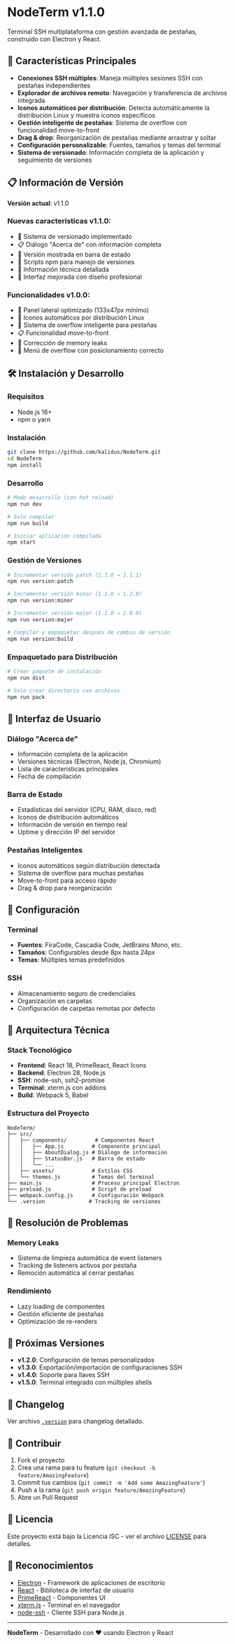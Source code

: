 # NodeTerm v1.1.0

Terminal SSH multiplataforma con gestión avanzada de pestañas, construido con Electron y React.

## 🚀 Características Principales

- **Conexiones SSH múltiples**: Maneja múltiples sesiones SSH con pestañas independientes
- **Explorador de archivos remoto**: Navegación y transferencia de archivos integrada
- **Iconos automáticos por distribución**: Detecta automáticamente la distribución Linux y muestra iconos específicos
- **Gestión inteligente de pestañas**: Sistema de overflow con funcionalidad move-to-front
- **Drag & drop**: Reorganización de pestañas mediante arrastrar y soltar
- **Configuración personalizable**: Fuentes, tamaños y temas del terminal
- **Sistema de versionado**: Información completa de la aplicación y seguimiento de versiones

## 📋 Información de Versión

**Versión actual**: v1.1.0

### Nuevas características v1.1.0:
- 🎉 Sistema de versionado implementado
- 📋 Diálogo "Acerca de" con información completa
- 📍 Versión mostrada en barra de estado
- 🔧 Scripts npm para manejo de versiones
- 📝 Información técnica detallada
- 🎨 Interfaz mejorada con diseño profesional

### Funcionalidades v1.0.0:
- 📏 Panel lateral optimizado (133x47px mínimo)
- 🐧 Iconos automáticos por distribución Linux
- 🔄 Sistema de overflow inteligente para pestañas
- 📋 Funcionalidad move-to-front
- 🐛 Corrección de memory leaks
- 🎯 Menú de overflow con posicionamiento correcto

## 🛠️ Instalación y Desarrollo

### Requisitos
- Node.js 16+
- npm o yarn

### Instalación
```bash
git clone https://github.com/kalidus/NodeTerm.git
cd NodeTerm
npm install
```

### Desarrollo
```bash
# Modo desarrollo (con hot reload)
npm run dev

# Solo compilar
npm run build

# Iniciar aplicación compilada
npm start
```

### Gestión de Versiones
```bash
# Incrementar versión patch (1.1.0 → 1.1.1)
npm run version:patch

# Incrementar versión minor (1.1.0 → 1.2.0)
npm run version:minor

# Incrementar versión major (1.1.0 → 2.0.0)
npm run version:major

# Compilar y empaquetar después de cambio de versión
npm run version:build
```

### Empaquetado para Distribución
```bash
# Crear paquete de instalación
npm run dist

# Solo crear directorio con archivos
npm run pack
```

## 🎨 Interfaz de Usuario

### Diálogo "Acerca de"
- Información completa de la aplicación
- Versiones técnicas (Electron, Node.js, Chromium)
- Lista de características principales
- Fecha de compilación

### Barra de Estado
- Estadísticas del servidor (CPU, RAM, disco, red)
- Iconos de distribución automáticos
- Información de versión en tiempo real
- Uptime y dirección IP del servidor

### Pestañas Inteligentes
- Iconos automáticos según distribución detectada
- Sistema de overflow para muchas pestañas
- Move-to-front para acceso rápido
- Drag & drop para reorganización

## 🔧 Configuración

### Terminal
- **Fuentes**: FiraCode, Cascadia Code, JetBrains Mono, etc.
- **Tamaños**: Configurables desde 8px hasta 24px
- **Temas**: Múltiples temas predefinidos

### SSH
- Almacenamiento seguro de credenciales
- Organización en carpetas
- Configuración de carpetas remotas por defecto

## 📖 Arquitectura Técnica

### Stack Tecnológico
- **Frontend**: React 18, PrimeReact, React Icons
- **Backend**: Electron 28, Node.js
- **SSH**: node-ssh, ssh2-promise
- **Terminal**: xterm.js con addons
- **Build**: Webpack 5, Babel

### Estructura del Proyecto
```
NodeTerm/
├── src/
│   ├── components/         # Componentes React
│   │   ├── App.js         # Componente principal
│   │   ├── AboutDialog.js # Diálogo de información
│   │   ├── StatusBar.js   # Barra de estado
│   │   └── ...
│   ├── assets/            # Estilos CSS
│   └── themes.js          # Temas del terminal
├── main.js                # Proceso principal Electron
├── preload.js             # Script de preload
├── webpack.config.js      # Configuración Webpack
└── .version              # Tracking de versiones
```

## 🐛 Resolución de Problemas

### Memory Leaks
- Sistema de limpieza automática de event listeners
- Tracking de listeners activos por pestaña
- Remoción automática al cerrar pestañas

### Rendimiento
- Lazy loading de componentes
- Gestión eficiente de pestañas
- Optimización de re-renders

## 🚀 Próximas Versiones

- **v1.2.0**: Configuración de temas personalizados
- **v1.3.0**: Exportación/importación de configuraciones SSH
- **v1.4.0**: Soporte para llaves SSH
- **v1.5.0**: Terminal integrado con múltiples shells

## 📝 Changelog

Ver archivo [`.version`](./.version) para changelog detallado.

## 🤝 Contribuir

1. Fork el proyecto
2. Crea una rama para tu feature (`git checkout -b feature/AmazingFeature`)
3. Commit tus cambios (`git commit -m 'Add some AmazingFeature'`)
4. Push a la rama (`git push origin feature/AmazingFeature`)
5. Abre un Pull Request

## 📄 Licencia

Este proyecto está bajo la Licencia ISC - ver el archivo [LICENSE](LICENSE) para detalles.

## 🙏 Reconocimientos

- [Electron](https://electronjs.org/) - Framework de aplicaciones de escritorio
- [React](https://reactjs.org/) - Biblioteca de interfaz de usuario
- [PrimeReact](https://primefaces.org/primereact/) - Componentes UI
- [xterm.js](https://xtermjs.org/) - Terminal en el navegador
- [node-ssh](https://github.com/steelbrain/node-ssh) - Cliente SSH para Node.js

---

**NodeTerm** - Desarrollado con ❤️ usando Electron y React 